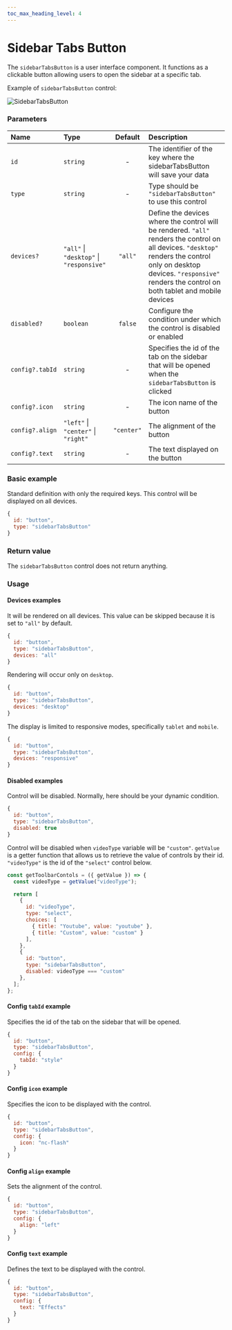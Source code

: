 ```yaml
---
toc_max_heading_level: 4
---
```


# Sidebar Tabs Button

The `sidebarTabsButton` is a user interface component. It functions as a clickable button allowing users to open the sidebar at a specific tab.

Example of `sidebarTabsButton` control:

![SidebarTabsButton](/img/controls/sidebarTabsButton.png)

### Parameters

| Name            | Type                                     |  Default   | Description                                                                                                                                                                                                                      |
| :-------------- | :--------------------------------------- | :--------: | :------------------------------------------------------------------------------------------------------------------------------------------------------------------------------------------------------------------------------- |
| `id`            | `string`                                 |     -      | The identifier of the key where the sidebarTabsButton will save your data                                                                                                                                                        |
| `type`          | `string`                                 |     -      | Type should be `"sidebarTabsButton"` to use this control                                                                                                                                                                         |
| `devices?`      | `"all"` \| `"desktop"` \| `"responsive"` |  `"all"`   | Define the devices where the control will be rendered. `"all"` renders the control on all devices. `"desktop"` renders the control only on desktop devices. `"responsive"` renders the control on both tablet and mobile devices |
| `disabled?`     | `boolean`                                |  `false`   | Configure the condition under which the control is disabled or enabled                                                                                                                                                           |
| `config?.tabId` | `string`                                 |     -      | Specifies the id of the tab on the sidebar that will be opened when the `sidebarTabsButton` is clicked                                                                                                                           |
| `config?.icon`  | `string`                                 |     -      | The icon name of the button                                                                                                                                                                                                      |
| `config?.align` | `"left"` \| `"center"` \| `"right"`      | `"center"` | The alignment of the button                                                                                                                                                                                                      |
| `config?.text`  | `string`                                 |     -      | The text displayed on the button                                                                                                                                                                                                 |

### Basic example

Standard definition with only the required keys. This control will be displayed on all devices.

```js
{
  id: "button",
  type: "sidebarTabsButton"
}
```

### Return value

The `sidebarTabsButton` control does not return anything.

### Usage

#### Devices examples

It will be rendered on all devices. This value can be skipped because it is set to `"all"` by default.

```js
{
  id: "button",
  type: "sidebarTabsButton",
  devices: "all"
}
```

Rendering will occur only on `desktop`.

```js
{
  id: "button",
  type: "sidebarTabsButton",
  devices: "desktop"
}
```

The display is limited to responsive modes, specifically `tablet` and `mobile`.

```js
{
  id: "button",
  type: "sidebarTabsButton",
  devices: "responsive"
}
```

#### Disabled examples

Control will be disabled. Normally, here should be your dynamic condition.

```js
{
  id: "button",
  type: "sidebarTabsButton",
  disabled: true
}
```

Control will be disabled when `videoType` variable will be `"custom"`.
`getValue` is a getter function that allows us to retrieve the value of controls by their id.
`"videoType"` is the id of the `"select"` control below.

```js
const getToolbarContols = ({ getValue }) => {
  const videoType = getValue("videoType");

  return [
    {
      id: "videoType",
      type: "select",
      choices: [
        { title: "Youtube", value: "youtube" },
        { title: "Custom", value: "custom" }
      ],
    },
    {
      id: "button",
      type: "sidebarTabsButton",
      disabled: videoType === "custom"
    },
  ];
};
```

#### Config `tabId` example

Specifies the id of the tab on the sidebar that will be opened.

```js
{
  id: "button",
  type: "sidebarTabsButton",
  config: {
    tabId: "style"
  }
}
```

#### Config `icon` example

Specifies the icon to be displayed with the control.

```js
{
  id: "button",
  type: "sidebarTabsButton",
  config: {
    icon: "nc-flash"
  }
}
```

#### Config `align` example

Sets the alignment of the control.

```js
{
  id: "button",
  type: "sidebarTabsButton",
  config: {
    align: "left"
  }
}
```

#### Config `text` example

Defines the text to be displayed with the control.

```js
{
  id: "button",
  type: "sidebarTabsButton",
  config: {
    text: "Effects"
  }
}
```
